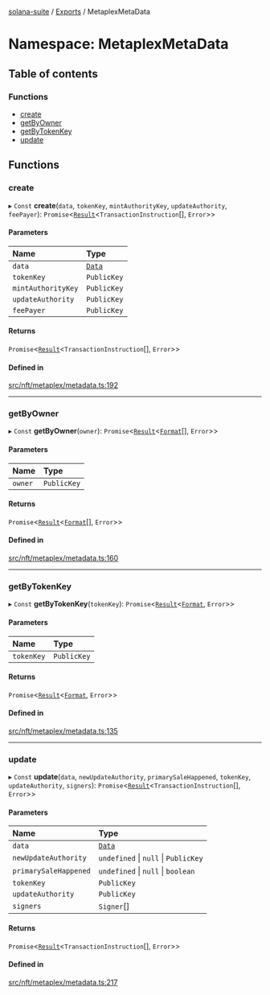[solana-suite](../README.md) / [Exports](../modules.md) / MetaplexMetaData

# Namespace: MetaplexMetaData

## Table of contents

### Functions

- [create](MetaplexMetaData.md#create)
- [getByOwner](MetaplexMetaData.md#getbyowner)
- [getByTokenKey](MetaplexMetaData.md#getbytokenkey)
- [update](MetaplexMetaData.md#update)

## Functions

### create

▸ `Const` **create**(`data`, `tokenKey`, `mintAuthorityKey`, `updateAuthority`, `feePayer`): `Promise`<[`Result`](../modules.md#result)<`TransactionInstruction`[], `Error`\>\>

#### Parameters

| Name | Type |
| :------ | :------ |
| `data` | [`Data`](../classes/MetaplexInstructure.Data.md) |
| `tokenKey` | `PublicKey` |
| `mintAuthorityKey` | `PublicKey` |
| `updateAuthority` | `PublicKey` |
| `feePayer` | `PublicKey` |

#### Returns

`Promise`<[`Result`](../modules.md#result)<`TransactionInstruction`[], `Error`\>\>

#### Defined in

[src/nft/metaplex/metadata.ts:192](https://github.com/fukaoi/solana-suite/blob/5f78595/src/nft/metaplex/metadata.ts#L192)

___

### getByOwner

▸ `Const` **getByOwner**(`owner`): `Promise`<[`Result`](../modules.md#result)<[`Format`](../interfaces/Metaplex.Format.md)[], `Error`\>\>

#### Parameters

| Name | Type |
| :------ | :------ |
| `owner` | `PublicKey` |

#### Returns

`Promise`<[`Result`](../modules.md#result)<[`Format`](../interfaces/Metaplex.Format.md)[], `Error`\>\>

#### Defined in

[src/nft/metaplex/metadata.ts:160](https://github.com/fukaoi/solana-suite/blob/5f78595/src/nft/metaplex/metadata.ts#L160)

___

### getByTokenKey

▸ `Const` **getByTokenKey**(`tokenKey`): `Promise`<[`Result`](../modules.md#result)<[`Format`](../interfaces/Metaplex.Format.md), `Error`\>\>

#### Parameters

| Name | Type |
| :------ | :------ |
| `tokenKey` | `PublicKey` |

#### Returns

`Promise`<[`Result`](../modules.md#result)<[`Format`](../interfaces/Metaplex.Format.md), `Error`\>\>

#### Defined in

[src/nft/metaplex/metadata.ts:135](https://github.com/fukaoi/solana-suite/blob/5f78595/src/nft/metaplex/metadata.ts#L135)

___

### update

▸ `Const` **update**(`data`, `newUpdateAuthority`, `primarySaleHappened`, `tokenKey`, `updateAuthority`, `signers`): `Promise`<[`Result`](../modules.md#result)<`TransactionInstruction`[], `Error`\>\>

#### Parameters

| Name | Type |
| :------ | :------ |
| `data` | [`Data`](../classes/MetaplexInstructure.Data.md) |
| `newUpdateAuthority` | `undefined` \| ``null`` \| `PublicKey` |
| `primarySaleHappened` | `undefined` \| ``null`` \| `boolean` |
| `tokenKey` | `PublicKey` |
| `updateAuthority` | `PublicKey` |
| `signers` | `Signer`[] |

#### Returns

`Promise`<[`Result`](../modules.md#result)<`TransactionInstruction`[], `Error`\>\>

#### Defined in

[src/nft/metaplex/metadata.ts:217](https://github.com/fukaoi/solana-suite/blob/5f78595/src/nft/metaplex/metadata.ts#L217)
